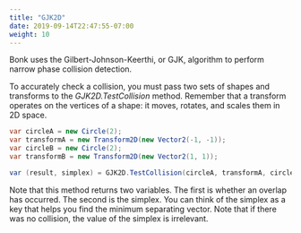 ```yaml
---
title: "GJK2D"
date: 2019-09-14T22:47:55-07:00
weight: 10
---
```


Bonk uses the Gilbert-Johnson-Keerthi, or GJK, algorithm to perform narrow phase collision detection. 

To accurately check a collision, you must pass two sets of shapes and transforms to the *GJK2D.TestCollision* method. Remember that a transform operates on the vertices of a shape: it moves, rotates, and scales them in 2D space.

```cs
var circleA = new Circle(2);
var transformA = new Transform2D(new Vector2(-1, -1));
var circleB = new Circle(2);
var transformB = new Transform2D(new Vector2(1, 1));

var (result, simplex) = GJK2D.TestCollision(circleA, transformA, circleB, transformB);
```

Note that this method returns two variables. The first is whether an overlap has occurred. The second is the simplex. You can think of the simplex as a key that helps you find the minimum separating vector. Note that if there was no collision, the value of the simplex is irrelevant. 